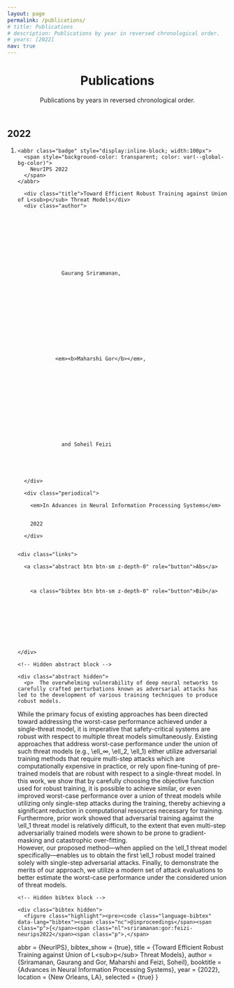 ```yaml
---
layout: page
permalink: /publications/
# title: Publications
# description: Publications by year in reversed chronological order.
# years: [2022]
nav: true
---
```

<!-- _pages/publications.md -->
<!-- <div class="publications">

{%- for y in page.years %}
  <h2 class="year">{{y}}</h2>
  {% bibliography -f papers -q @*[year={{y}}]* %}
{% endfor %}

</div> -->

<!-- Content -->

  <div class="container mt-5">
    <div class="post">

  <header class="post-header">
    <h1 class="post-title">Publications</h1>
    <p class="post-description">Publications by years in reversed chronological order.</p>
  </header>

  <article>
    <div class="publications">


  <h2 class="year">2022</h2>
  <ol class="bibliography"><li><div class="row">
  <div class="col-sm-2 abbr">
  
    
    <abbr class="badge" style="display:inline-block; width:100px">
      <span style="background-color: transparent; color: var(--global-bg-color)">
        NeurIPS 2022
      </span>
    </abbr>
    
  
  </div>

  <div id="sriramanan:gor:feizi-neurips2022" class="col-sm-8">
    
      <div class="title">Toward Efficient Robust Training against Union of L<sub>p</sub> Threat Models</div>
      <div class="author">
        
          
          
          
          
          
          
            
              
                
                  Gaurang Sriramanan,
                
              
            
          
        
          
          
          
          
          
          
            
              
                <em><b>Maharshi Gor</b></em>,
              
            
          
        
          
          
          
          
          
          
            
              
                
                  and Soheil Feizi
                
              
            
          
        
      </div>

      <div class="periodical">
      
        <em>In Advances in Neural Information Processing Systems</em>
      
      
        2022
      
      </div>
    

    <div class="links">
    
      <a class="abstract btn btn-sm z-depth-0" role="button">Abs</a>
    
    
    
        <a class="bibtex btn btn-sm z-depth-0" role="button">Bib</a>
    
    
    
    
    
    
    
    
    
    </div>

    <!-- Hidden abstract block -->
    
    <div class="abstract hidden">
      <p>  The overwhelming vulnerability of deep neural networks to carefully crafted perturbations known as adversarial attacks has led to the development of various training techniques to produce robust models.  
  While the primary focus of existing approaches has been directed toward addressing the worst-case performance achieved under a single-threat model, it is imperative that safety-critical systems are robust with respect to multiple threat models simultaneously. 
  Existing approaches that address worst-case performance under the union of such threat models (e.g., \ell_∞, \ell_2, \ell_1) either utilize adversarial training methods that require multi-step attacks which are computationally expensive in practice, or rely upon fine-tuning of pre-trained models that are robust with respect to a single-threat model.
  In this work, we show that by carefully choosing the objective function used for robust training, it is possible to achieve similar, or even improved worst-case performance over a union of threat models while utilizing only single-step attacks during the training, thereby achieving a significant reduction in computational resources necessary for training.  
  Furthermore, prior work showed that adversarial training against the \ell_1 threat model is relatively difficult, to the extent that even multi-step adversarially trained models were shown to be prone to gradient-masking and catastrophic over-fitting.  
  However, our proposed method—when applied on the \ell_1 threat model specifically—enables us to obtain the first \ell_1 robust model trained solely with single-step adversarial attacks.
  Finally, to demonstrate the merits of our approach, we utilize a modern set of attack evaluations to better estimate the worst-case performance under the considered union of threat models.</p>
    </div>
    

    <!-- Hidden bibtex block -->
    
    <div class="bibtex hidden">
      <figure class="highlight"><pre><code class="language-bibtex" data-lang="bibtex"><span class="nc">@inproceedings</span><span class="p">{</span><span class="nl">sriramanan:gor:feizi-neurips2022</span><span class="p">,</span>
  <span class="na">abbr</span> <span class="p">=</span> <span class="s">{NeurIPS}</span><span class="p">,</span>
  <span class="na">bibtex_show</span> <span class="p">=</span> <span class="s">{true}</span><span class="p">,</span>
  <span class="na">title</span> <span class="p">=</span> <span class="s">{Toward Efficient Robust Training against Union of L&lt;sub&gt;p&lt;/sub&gt; Threat Models}</span><span class="p">,</span>
  <span class="na">author</span> <span class="p">=</span> <span class="s">{Sriramanan, Gaurang and Gor, Maharshi and Feizi, Soheil}</span><span class="p">,</span>
  <span class="na">booktitle</span> <span class="p">=</span> <span class="s">{Advances in Neural Information Processing Systems}</span><span class="p">,</span>
  <span class="na">year</span> <span class="p">=</span> <span class="s">{2022}</span><span class="p">,</span>
  <span class="na">location</span> <span class="p">=</span> <span class="s">{New Orleans, LA}</span><span class="p">,</span>
  <span class="na">selected</span> <span class="p">=</span> <span class="s">{true}</span>
<span class="p">}</span></code></pre></figure>
    </div>
    
  </div>
</div>
</li></ol>

</div></article>
</div></div>